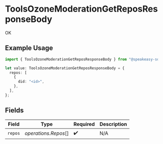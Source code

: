 # ToolsOzoneModerationGetReposResponseBody

OK

## Example Usage

```typescript
import { ToolsOzoneModerationGetReposResponseBody } from "@speakeasy-sdks/bluesky/models/operations";

let value: ToolsOzoneModerationGetReposResponseBody = {
  repos: [
    {
      did: "<id>",
    },
  ],
};
```

## Fields

| Field                | Type                 | Required             | Description          |
| -------------------- | -------------------- | -------------------- | -------------------- |
| `repos`              | *operations.Repos*[] | :heavy_check_mark:   | N/A                  |